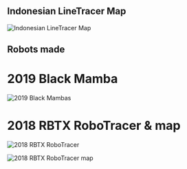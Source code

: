 ## Indonesian LineTracer Map

![Indonesian LineTracer Map](http://iarc.weebly.com/uploads/1/0/7/2/10725098/4804682_orig.jpg)


## Robots made 


# 2019 Black Mamba
![2019 Black Mambas](https://lh3.googleusercontent.com/K26bKvaXN15NIRbW_mApAJ9MsU2UWCf0bTOFsWtlgoyjAxhwlq4_epcoSXgMgvbVkvOoabObRNq1XIV2C2zBnzBLeoTfnFeeXmKBmSpTu0GsgQarbi62KsVEWWuSFTqWykBm-bcMjy1uZKxPkasP-ocKChfCjJAaubBNhcECxac6ju1bSzeMOkpJprFs7C5z6AbVcqSQGN2Edw0RUEjbvl8v-gZnYK83RQxWODBBXAX_iTGmBW3YgJf2LDPly0MjrKgen0aEN8k3mzQ8jiNmDoUJK6Ssv4pTLcZn9hIXF1Jp3mk91w95weY4pTe2uwEB9_aoJj5-7TxSbcU3ZkEMrwFwRmQuc7af0JjNeo0rE38QiABQnvZN6b0clG1J0iev7_0px6W4s3Q2AaOVpLPL36JDqhzfIv4-LZtcjCgdF4w9fapxOR4N-ni2BRQ3CRar-1-91jXAhbBzEBlKosQYEz1SfURxlwkYJvsTdfQc62idELQIzIkEnpTminuXedlf3AFmluA9PtXlb-FLOIcMzXzx2FQcHpRq7JGyRqpA9fiFepeFID28P5IT3B5pcUhQ13VDQ7zNxYuKBZwEJT2d9uOmNYYwD3xHNB7CQ01NxF1v_PAdcAFJiV-4FrFeglu4bPnL2JZIYd5xpozpe17GEFsyp-5zI-47kroVXkY2WjCmCx0GHXUj5Lr1CzurKAR6TRkXKGUbwoz1v4wrqeB3Tb0FRQ=w703-h937-no?authuser=0)

# 2018 RBTX RoboTracer & map 
![2018 RBTX RoboTracer](https://lh3.googleusercontent.com/yynvGiJ7HQoeVP5OR9eH1llaW36Smg94O2JTZfWJiZawJOGObj4gFMSOTIYiYBbJMkytpLVKksA-cZs2spphPcA-rp8QcUwkuRKMoxHFg4kWHc7sCmQw1-rU8wU9KsriTZxJKxpqBjAcQc8AdRLMtUAI-2BBFG791S0S5mbdMvza3zP47-vSKsbcDmPeR1jXQOirwQH8EMsVg5ItBcjfupV_1RUDOpQc1VcGtTNPEG6qpmj3cHPNDYz43Ve_HSa3sQR5KwX4nl_PxquDZQP6b7JdN2rLMrjuqRP-eghSIqEPsrD5Kzb4mbnxK0zKg3yJDR1gO6C6S9rUVJUp4NbRbEFVR0seDwEvlQkxuTiGE-OBLpWRh-FywAVgAe-c0E2ytPjdGflmFCEfx5Jr8FLDjMd9NDrnHIO5ums_XtdPxgV9muj-dmtSXOaYFfGqKu76-wrSC4fHAL4zwnz1kXMfzUttqmSC-r7J-4lyYTYpWbQ-WiTkN2_GRZTg1T-5V2cMn_uVVS3oUNrb-t7ubIW7W4efZAyE8oUiI2iHC4ALSmvjfQ-3VSt2tiMUUGw0QFt6CAbcmW0_2ECCUm58WWmKFdA5PyjRykhHUbKlZO_CTv9-IOacOBbANco3aUdlaU6gCw6WDLID6ABTvAG2TvH0tSc1vKOpvApsR_B7bpvdw0dCnv3tZmKyFV8FOOtrXH_CilMrt4M_mvG8hTgfyexkVWlLrg=w703-h937-no?authuser=0)

![2018 RBTX RoboTracer map](https://lh3.googleusercontent.com/yynvGiJ7HQoeVP5OR9eH1llaW36Smg94O2JTZfWJiZawJOGObj4gFMSOTIYiYBbJMkytpLVKksA-cZs2spphPcA-rp8QcUwkuRKMoxHFg4kWHc7sCmQw1-rU8wU9KsriTZxJKxpqBjAcQc8AdRLMtUAI-2BBFG791S0S5mbdMvza3zP47-vSKsbcDmPeR1jXQOirwQH8EMsVg5ItBcjfupV_1RUDOpQc1VcGtTNPEG6qpmj3cHPNDYz43Ve_HSa3sQR5KwX4nl_PxquDZQP6b7JdN2rLMrjuqRP-eghSIqEPsrD5Kzb4mbnxK0zKg3yJDR1gO6C6S9rUVJUp4NbRbEFVR0seDwEvlQkxuTiGE-OBLpWRh-FywAVgAe-c0E2ytPjdGflmFCEfx5Jr8FLDjMd9NDrnHIO5ums_XtdPxgV9muj-dmtSXOaYFfGqKu76-wrSC4fHAL4zwnz1kXMfzUttqmSC-r7J-4lyYTYpWbQ-WiTkN2_GRZTg1T-5V2cMn_uVVS3oUNrb-t7ubIW7W4efZAyE8oUiI2iHC4ALSmvjfQ-3VSt2tiMUUGw0QFt6CAbcmW0_2ECCUm58WWmKFdA5PyjRykhHUbKlZO_CTv9-IOacOBbANco3aUdlaU6gCw6WDLID6ABTvAG2TvH0tSc1vKOpvApsR_B7bpvdw0dCnv3tZmKyFV8FOOtrXH_CilMrt4M_mvG8hTgfyexkVWlLrg=w703-h937-no?authuser=0)